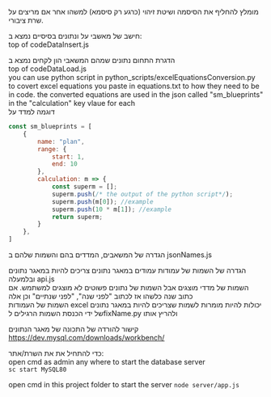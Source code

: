 מומלץ להחליף את הסיסמה ושיטת זיהוי (כרגע רק סיסמא) למשהו אחר אם מריצים על שרת ציבורי. 

חישב של מאשבי על ונתונים בסיסיים נמצא ב:  
top of codeDataInsert.js  
  
הדגרת התחום נתונים שמהם המשאבי הון לקחים נמצא ב  
top of codeDataLoad.js  
you can use python script in python_scripts/excelEquationsConversion.py to covert excel equations you paste in equations.txt to how they need to be in code. the converted equations are used in the json called "sm_blueprints" in the "calculation" key vlaue for each  
דוגמה למדד על 
```javascript
const sm_blueprints = [
    {
        name: "plan",
        range: {
            start: 1,
            end: 10
        },
        calculation: m => {
            const superm = []; 
            superm.push(/* the output of the python script*/);
            superm.push(m[0]); //example
            superm.push(10 * m[1]); //example
            return superm;
        }
    },
]
```

הגדרה של המשאבים, המדדים בהם והשמות שלהם ב
jsonNames.js  

הגדרה של השמות של עמודות עמודים במאגר נתונים צריכים להיות במאגר נתונים ובלמעלה
 api.js  
השמות של מדדי מוצגים אבל השמות של נתונים פשוטים לא מוצגים למשתמש. אם כתוב שנה כלשהו אז לכתוב "לפני שנה", "לפני שנתיים" וכן אלה   
השמות של העמודות excel יכולות להיות מומרות לשמות שצריכים להיות במאגר נתונים של ידי הכנסת השמות הרגילים לfixName.py ולהריץ אותו

קישור להורדה של התכונה של מאגר הנתונים   
https://dev.mysql.com/downloads/workbench/  

כדי להתחיל את את השרת/אתר:  
open cmd as admin any where to start the database server  
`sc start MySQL80`  


open cmd in this project folder to start the server
`node server/app.js`
